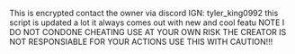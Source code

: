 This is encrypted contact the owner via discord IGN: tyler_king0992 this script is updated a lot it always comes out with new and cool featu                                                                                    NOTE I DO NOT CONDONE CHEATING USE AT YOUR OWN RISK THE CREATOR IS NOT RESPONSIABLE FOR YOUR ACTIONS USE THIS WITH CAUTION!!!
